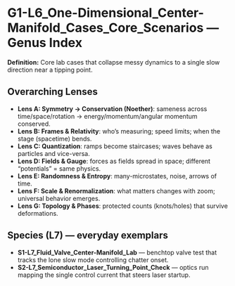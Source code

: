 # G1-L6_One-Dimensional_Center-Manifold_Cases_Core_Scenarios — Genus Index
**Definition:** Core lab cases that collapse messy dynamics to a single slow direction near a tipping point.

## Overarching Lenses

- **Lens A: Symmetry -> Conservation (Noether)**: sameness across time/space/rotation → energy/momentum/angular momentum conserved.
- **Lens B: Frames & Relativity**: who’s measuring; speed limits; when the stage (spacetime) bends.
- **Lens C: Quantization**: ramps become staircases; waves behave as particles and vice-versa.
- **Lens D: Fields & Gauge**: forces as fields spread in space; different “potentials” = same physics.
- **Lens E: Randomness & Entropy**: many-microstates, noise, arrows of time.
- **Lens F: Scale & Renormalization**: what matters changes with zoom; universal behavior emerges.
- **Lens G: Topology & Phases**: protected counts (knots/holes) that survive deformations.

## Species (L7) — everyday exemplars
- **S1-L7_Fluid_Valve_Center-Manifold_Lab** — benchtop valve test that tracks the lone slow mode controlling chatter onset.
- **S2-L7_Semiconductor_Laser_Turning_Point_Check** — optics run mapping the single control current that steers laser startup.

